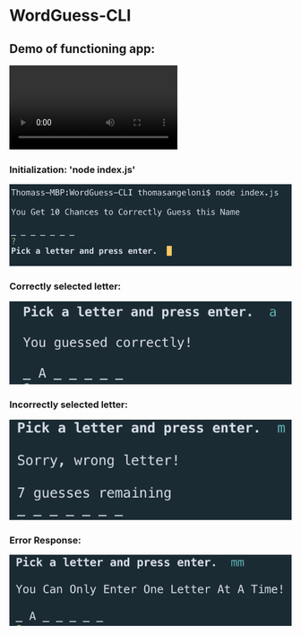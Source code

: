 # WordGuess-CLI

## Demo of functioning app:

![](https://github.com/TJANGEL/WordGuess-CLI/blob/master/assets/WordGuess-cli-demo.mov)

### Initialization: 'node index.js'

![initialize](https://github.com/TJANGEL/WordGuess-CLI/blob/master/assets/images/initialize.png)

### Correctly selected letter:

![correct](https://github.com/TJANGEL/WordGuess-CLI/blob/master/assets/images/correct.png)

### Incorrectly selected letter:

![incorrect](https://github.com/TJANGEL/WordGuess-CLI/blob/master/assets/images/wrongletter.png)

### Error Response:

![error response](https://github.com/TJANGEL/WordGuess-CLI/blob/master/assets/images/error-code.png)
